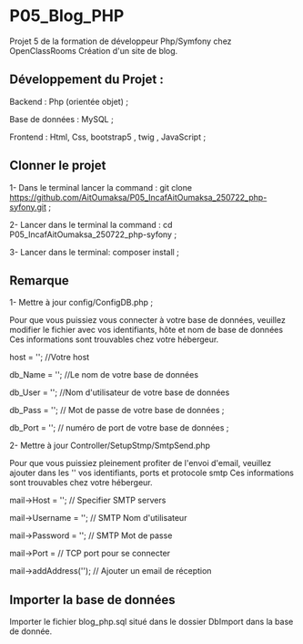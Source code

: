 # P05_Blog_PHP
Projet 5 de la formation de développeur Php/Symfony chez OpenClassRooms Création d'un site de blog.


## Développement du Projet :
Backend : Php (orientée objet) ;

Base de données : MySQL ;

Frontend : Html, Css, bootstrap5 , twig , JavaScript ;

## Clonner le projet 

1- Dans le terminal lancer la command : git clone https://github.com/AitOumaksa/P05_IncafAitOumaksa_250722_php-syfony.git ;


2- Lancer dans le terminal la command : cd P05_IncafAitOumaksa_250722_php-syfony ;


3- Lancer dans le terminal: composer install ; 



## Remarque
1- Mettre à jour config/ConfigDB.php ;


Pour que vous puissiez vous connecter à votre base de données, veuillez modifier le fichier avec vos identifiants, hôte et nom de base de données Ces informations sont trouvables chez votre hébergeur.

host = '';  //Votre host


db_Name = '';  //Le nom de votre base de données 


db_User = '';  //Nom d'utilisateur de votre base de données 


db_Pass = '';  // Mot de passe de votre base de données ;


db_Port = ''; // numéro de port de votre base de données ; 



2- Mettre à jour Controller/SetupStmp/SmtpSend.php


Pour que vous puissiez pleinement profiter de l'envoi d'email, veuillez ajouter dans les '' vos identifiants, ports et protocole smtp Ces informations sont trouvables chez votre hébergeur.

mail->Host = '';  // Specifier SMTP servers 


mail->Username = '';    // SMTP Nom d'utilisateur 


mail->Password = ''; // SMTP Mot de passe 


mail->Port =     // TCP port pour se connecter 


mail->addAddress('');  // Ajouter un email de réception 



## Importer la base de données 
Importer  le fichier blog_php.sql situé dans le dossier DbImport dans la base de donnée.


